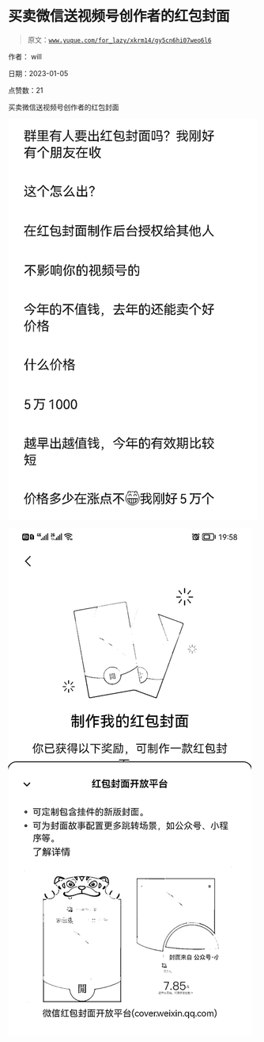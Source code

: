 # 买卖微信送视频号创作者的红包封面

> 原文：[`www.yuque.com/for_lazy/xkrm14/gy5cn6hi07weo6l6`](https://www.yuque.com/for_lazy/xkrm14/gy5cn6hi07weo6l6)



作者： will 

日期：2023-01-05 

点赞数：21 

买卖微信送视频号创作者的红包封面 

![](img/5793572c4f30cd9ad4b63e3718b11b09.png) 

![](img/036326ebbf8eb6a37cc30f8800be93e2.png) 

